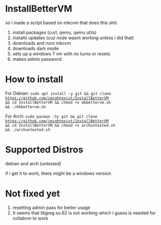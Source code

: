 # InstallBetterVM

so i made a script based on mkcvm that does this shit:
1. install packages (curl, qemu, qemu utils)
2. installs updates (cuz node wasnt working unless i did that)
3. downloads and runs mkcvm
4. downloads dark mode
5. sets up a windows 7 vm with no turns or resets
6. makes admin password

# How to install
For Debian:
<code>sudo apt install -y git && git clone https://github.com/imightexist/InstallBetterVM && cd InstallBetterVM && chmod +x mkbettervm.sh && ./mkbettervm.sh</code>

For Arch:
<code>sudo pacman -Sy git && git clone https://github.com/imightexist/InstallBetterVM && cd InstallBetterVM && chmod +x archuntested.sh && ./archuntested.sh</code>

# Supported Distros
debian and arch (untested)

if i get it to work, there might be a windows version

# Not fixed yet
1. resetting admin pass for better usage
2. It seems that libjpeg.so.62 is not working which i guess is needed for collabvm to work
